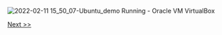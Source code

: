 ![2022-02-11 15_50_07-Ubuntu_demo  Running  - Oracle VM VirtualBox](https://user-images.githubusercontent.com/55657279/153584110-bb9a4f55-cd9d-4bea-a0f7-a785d120ded7.png)

[Next >>](18.md)

